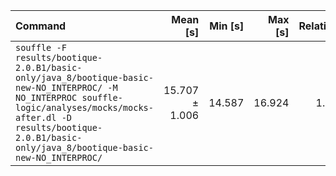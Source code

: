 | Command | Mean [s] | Min [s] | Max [s] | Relative |
|:---|---:|---:|---:|---:|
| `souffle -F results/bootique-2.0.B1/basic-only/java_8/bootique-basic-new-NO_INTERPROC/ -M NO_INTERPROC souffle-logic/analyses/mocks/mocks-after.dl -D results/bootique-2.0.B1/basic-only/java_8/bootique-basic-new-NO_INTERPROC/` | 15.707 ± 1.006 | 14.587 | 16.924 | 1.00 |
